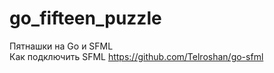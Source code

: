 # go_fifteen_puzzle

Пятнашки на Go и SFML<br />
Как подключить SFML https://github.com/Telroshan/go-sfml
